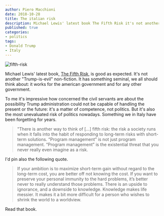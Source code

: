 ```yaml
---
author: Piero Macchioni
date: 2018-10-28
title: The italian risk
description: Michael Lewis' latest book The Fifth Risk it's not another "Trump-is-evil" non fiction. It has something seminal that works for american government and for any other government.
published: true
categories:
- politics
tags:
- Donald Trump
- Italy
---
```


![fifth-risk](/images/vault/fifth-risk.jpg)

Michael Lewis' latest book, [The Fifth Risk](http://books.wwnorton.com/books/The-Fifth-Risk/), is good as expected. It's not another "Trump-is-evil" non-fiction. It has something seminal, we all should think about: it works for the american government and for any other government. 

To me it's impressive how concerned the civil servants are about the possibility Trump administration could not be capable of handling the present or the future: it's a matter of competence, not politics. But it's also the most unevaluated risk of politics nowadays. Something we in Italy have been forgetting for years.

>"There is another way to think of [...] fifth risk: the risk a society runs when it falls into the habit of responding to long-term risks with short-term solutions. “Program management” is not just program management. “Program management” is the existential threat that you never really even imagine as a risk.

I'd pin also the following quote. 

>If your ambition is to maximize short-term gain without regard to the long-term cost, you are better off not knowing the cost. If you want to preserve your personal immunity to the hard problems, it’s better never to really understand those problems. There is an upside to ignorance, and a downside to knowledge. Knowledge makes life messier. It makes it a bit more difficult for a person who wishes to shrink the world to a worldview.

Read that book. 
